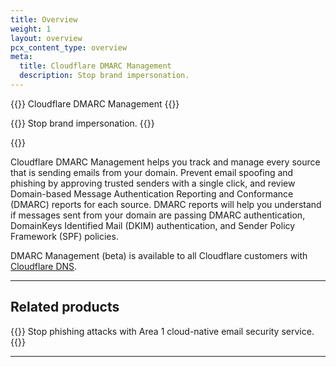 ```yaml
---
title: Overview
weight: 1
layout: overview
pcx_content_type: overview
meta:
  title: Cloudflare DMARC Management
  description: Stop brand impersonation.
---
```


{{<beta>}} Cloudflare DMARC Management {{</beta>}}

{{<description>}}
Stop brand impersonation.
{{</description>}}

{{<plan type="all">}}


Cloudflare DMARC Management helps you track and manage every source that is sending emails from your domain. Prevent email spoofing and phishing by approving trusted senders with a single click, and review Domain-based Message Authentication Reporting and Conformance (DMARC) reports for each source. DMARC reports will help you understand if messages sent from your domain are passing DMARC authentication, DomainKeys Identified Mail (DKIM) authentication, and Sender Policy Framework (SPF) policies.

DMARC Management (beta) is available to all Cloudflare customers with [Cloudflare DNS](/dns/).

---
 
## Related products
 
{{<related header="Area 1 Email Security" href="/email-security/" product="email-security">}}
Stop phishing attacks with Area 1 cloud-native email security service.
{{</related>}}
 
---